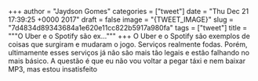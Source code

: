 
+++
author = "Jaydson Gomes"
categories = ["tweet"]
date = "Thu Dec 21 17:39:25 +0000 2017"
draft = false
image = "{TWEET_IMAGE}"
slug = "7d4834d89343684a1e620e11cc822b5917a980fa"
tags = ["tweet"]
title = """O Uber e o Spotify são ex..."""
+++
O Uber e o Spotify são exemplos de coisas que surgiram e mudaram o jogo. Serviços realmente fodas.
Porém, ultimamente esses serviços já não são mais tão legais e estão falhando no mais básico.
A questão é que eu não vou voltar a pegar táxi e nem baixar MP3, mas estou insatisfeito
